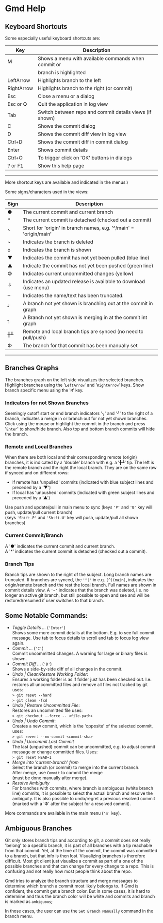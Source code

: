 # Gmd Help


## Keyboard Shortcuts
Some especially useful keyboard shortcuts are:

| Key        | Description                                                 |
| ---------- | ------------------------------------------------------------|
| M          | Shows a menu with available commands when commit or         |  
|            | branch is highlighted                                       |
| LeftArrow  | Highlights branch to the left                               |
| RightArrow | Highlights branch to the right (or commit)                  |
| Esc        | Close a menu or a dialog                                    |
| Esc or Q   | Quit the application in log view                            |
| Tab        | Switch between repo and commit details views (if shown)     |
| C          | Shows the commit dialog                                     |
| D          | Shows the commit diff view in log view                      |
| Ctrl+D     | Shows the commit diff in commit dialog                      |
| Enter      | Shows commit details                                        |
| Ctrl+O     | To trigger click on 'OK' buttons in dialogs                 |
| ? or F1    | Show this help page                                         |
----------------------------------------------------------------------------

More shortcut keys are available and indicated in the menus.\

Some signs/characters used in the views:

| Sign | Description                                                       |
| -----| ------------------------------------------------------------------|
| ●    | The current commit and current branch                             |  
| *    | The current commit is detached (checked out a commit)             |
| ^    | Short for 'origin' in branch names, e.g. '^/main' = 'origin/main' |
| ~    | Indicates the branch is deleted                                   |
| o    | Indicates the branch is shown                                     |
| ▼    | Indicates the commit has not yet been pulled (blue line)          |
| ▲    | Indicate the commit has not yet been pushed (green line)          |
| ©    | Indicates current uncommitted changes (yellow)                    | 
| ⇓    | Indicates an updated release is available to download (use menu)  |
| ┅    | Indicates the name/text has been truncated.                       |
| ╯    | A branch not yet shown is branching out at the commit in graph    |
| ╮    | A Branch not yet shown is merging in at the commit int graph      |
| ╂┸   | Remote and local branch tips are synced (no need to pull/push)    |
| Φ    | The branch for that commit has been manually set                  |
----------------------------------------------------------------------------


## Branches Graphs
The branches graph on the left side visualizes the selected
branches. Highlight branches using the '`LeftArrow`' and '`RightArrow`' keys.
Show branch specific menu using the '`M`' key.


### Indicators for not Shown Branches
Seemingly cutoff start or end branch indicators '╮' and '╯' to the right
of a branch, indicates a merge in or branch out for not yet shown branches.
Click using the mouse or highlight the commit in the branch and press '`Enter`'
to show/hide branch. Also top and bottom branch commits will hide the branch.


### Remote and Local Branches
When there are both local and their corresponding remote (origin) branches,
it is indicated by a 'double' branch with e.g. a '╂┸' tip. The left is the 
remote branch and the right the local branch. They are on the same row
if synced and on different rows:
- If remote has 'unpulled' commits 
  (indicated with blue subject lines and preceded by a '▼')
- If local has 'unpushed' commits
  (indicated with green subject lines and preceded by a '▲')

Use push and update/pull in main menu to sync 
(keys `'P'` and `'U'` key will push, update/pull current branch)\
(keys `'Shift-P'` and `'Shift-U'` key will push, update/pull all shown branches)


### Current Commit/Branch
A '●' indicates the current commit and current branch.\
A '*' indicates the current commit is detached (checked out a commit).


### Branch Tips
Branch tips are shown to the right of the subject. Long branch names are
truncated. If branches are synced, the `'^|'` in e.g. `(^)(main)`, indicates
the origin/remote branch and the rest the local branch. Full names are
shown in commit details view. A `'~'` indicates that the branch was deleted,
i.e. no longer an active git branch, but still possible to open and see and
will be restored/resumed if user switches to that branch.


## Some Notable Commands:
* *Toggle Details ...* (`'Enter'`)\
  Shows some more commit details at the bottom. E.g. to see full commit
  message. Use tab to focus details to scroll and tab to focus log view again.
* *Commit ...* (`'C'`)\
  Commit uncommitted changes. A warning for large or binary files is shown.
* *Commit Diff ...* (`'D'`)\
  Shows a side-by-side diff of all changes in the commit.
* *Undo | Clean/Restore Working Folder*:\
  Ensures a working folder is as if folder just has been checked out. 
  I.e. restores all uncommitted files and remove all files not tracked
  by git uses:\
  `> git reset --hard`\
  `> git clean -fxd`
* *Undo | Restore Uncommitted File*:\
  Restores an uncommitted file uses:\
  `> git checkout --force -- <file-path>`
* *Undo | Undo Commit*:\
  Creates a new commit, which is the 'opposite' of the selected commit, uses:\
  `> git revert --no-commit <commit-sha>`
* *Undo | Uncommit Last Commit*\
  The last (unpushed) commit can be uncommitted, e.g. to adjust commit
  message or change committed files. Uses:\
  `> git reset HEAD~1`
* *Merge into 'current-branch' from*\
  Select the branch (or commit) to merge into the current branch.\
  After merge, use `Commit` to commit the merge\
  (must be done manually after merge).
* *Resolve Ambiguity*\
  For branches with commits, where branch is ambiguous (white branch line)
  commits,  it is possible to select the actual branch and resolve the 
  ambiguity. It is also possible to undo/regret a previous resolved commit
  (marked with a 'Ф' after the subject for a resolved commit).

More commands are available in the main menu (`'m'` key).


## Ambiguous Branches
Git only stores branch tips and according to git, a commit does not really
'belong' to a specific branch, it is part of all branches with a tip 
reachable from that commit. Yet, at the time of the commit, the commit
was committed to a branch, but that info is then lost. Visualizing branches
is therefore difficult. Most git client just visualize a commit as part of a
one of the possible branches and that can change for every change to a
repo. This is confusing and not really how most people think about the repo.

Gmd tries to analyze the branch structure and merge messages to determine
which branch a commit most likely belongs to. If Gmd is confident, the commit
get a branch color. But in some cases, it is hard to determine and thus the
branch color will be white and commits and branch is marked as `ambiguous`;

In those cases, the user can use the `Set Branch Manually` command in the
branch menu. 

  